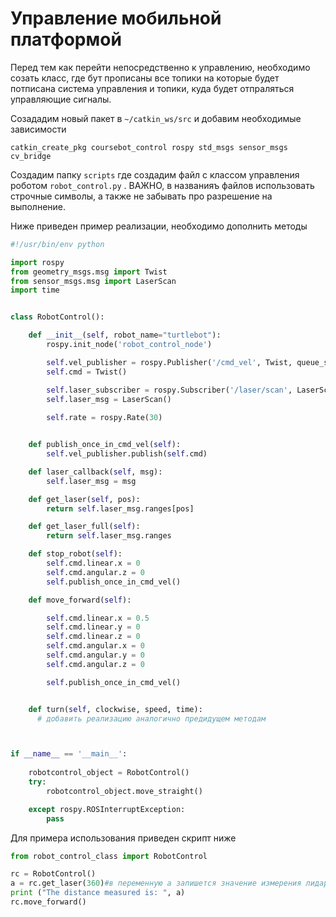 # Управление мобильной платформой

Перед тем как перейти непосредственно к управлению, необходимо созать класс, где бут прописаны все топики на которые будет потписана система управления и топики, куда будет отпраляться управляющие сигналы.

Созададим новый пакет в `~/catkin_ws/src` и добавим необходимые зависимости

```console
catkin_create_pkg coursebot_control rospy std_msgs sensor_msgs cv_bridge
```

Создадим папку `scripts` где создадим файл с классом управления роботом `robot_control.py` . ВАЖНО, в названияъ файлов использовать строчные символы, а также не забывать про разрешение на выполнение.

Ниже приведен пример реализации, необходимо дополнить методы

```python
#!/usr/bin/env python

import rospy
from geometry_msgs.msg import Twist
from sensor_msgs.msg import LaserScan
import time


class RobotControl():

    def __init__(self, robot_name="turtlebot"):
        rospy.init_node('robot_control_node')

        self.vel_publisher = rospy.Publisher('/cmd_vel', Twist, queue_size=1)
        self.cmd = Twist()        

        self.laser_subscriber = rospy.Subscriber('/laser/scan', LaserScan, self.laser_callback)
        self.laser_msg = LaserScan() 
        
        self.rate = rospy.Rate(30)


    def publish_once_in_cmd_vel(self):
        self.vel_publisher.publish(self.cmd)

    def laser_callback(self, msg):
        self.laser_msg = msg

    def get_laser(self, pos):
        return self.laser_msg.ranges[pos]

    def get_laser_full(self):
        return self.laser_msg.ranges

    def stop_robot(self):
        self.cmd.linear.x = 0
        self.cmd.angular.z = 0
        self.publish_once_in_cmd_vel()

    def move_forward(self):

        self.cmd.linear.x = 0.5
        self.cmd.linear.y = 0
        self.cmd.linear.z = 0
        self.cmd.angular.x = 0
        self.cmd.angular.y = 0
        self.cmd.angular.z = 0

        self.publish_once_in_cmd_vel()


    def turn(self, clockwise, speed, time):
      # добавить реализацию аналогично предидущем методам



if __name__ == '__main__':
    
    robotcontrol_object = RobotControl()
    try:
        robotcontrol_object.move_straight()

    except rospy.ROSInterruptException:
        pass
```

Для примера использования приведен скрипт ниже

```python
from robot_control_class import RobotControl

rc = RobotControl()
a = rc.get_laser(360)#в переменную а запишется значение измерения лидаром, аргумент метода угол
print ("The distance measured is: ", a)
rc.move_forward()

```